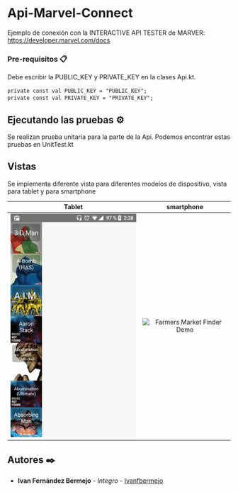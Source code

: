 # Api-Marvel-Connect

Ejemplo de conexión con la INTERACTIVE API TESTER de MARVER: https://developer.marvel.com/docs


### Pre-requisitos 📋

Debe escribir la PUBLIC_KEY y PRIVATE_KEY en la clases Api.kt.

```
private const val PUBLIC_KEY = "PUBLIC_KEY";
private const val PRIVATE_KEY = "PRIVATE_KEY";
```

## Ejecutando las pruebas ⚙️

Se realizan prueba unitaria para la parte de la Api. Podemos encontrar estas pruebas en UnitTest.kt

## Vistas

Se implementa diferente vista para diferentes modelos de dispositivo, vista para tablet y para smartphone

| Tablet | smartphone |
| :---: | :---: | 
| ![Farmers Market Finder Demo](demo/tablet.gif) | ![Farmers Market Finder Demo](demo/telefono.gif) |

## Autores ✒️

* **Ivan Fernández Bermejo** - *Integro* - [Ivanfbermejo](https://github.com/Ivanfbermejo)
